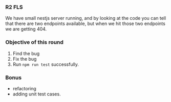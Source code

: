 ### R2 FLS

We have small nestjs server running, and by looking at the code you can tell
that there are two endpoints available, but when we hit those two endpoints we
are getting 404.

### Objective of this round

1. Find the bug
2. Fix the bug
3. Run `npm run test` successfully.

### Bonus

- refactoring
- adding unit test cases.
